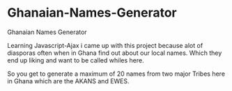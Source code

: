 # Ghanaian-Names-Generator
Ghanaian Names Generator

Learning Javascript-Ajax 
i came up with this project because alot of diasporas often when in Ghana find out about our local names.
Which they end up liking and want to be called whiles here.

So you get to generate a maximum of 20 names from two major Tribes here in Ghana which are the AKANS and EWES.

